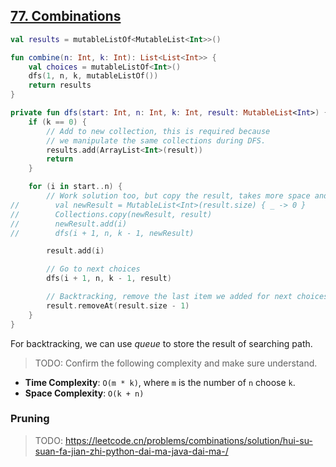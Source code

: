 ## [77. Combinations](https://leetcode.com/problems/combinations/)

```kotlin
val results = mutableListOf<MutableList<Int>>()

fun combine(n: Int, k: Int): List<List<Int>> {
    val choices = mutableListOf<Int>()
    dfs(1, n, k, mutableListOf())
    return results
}

private fun dfs(start: Int, n: Int, k: Int, result: MutableList<Int>) {
    if (k == 0) {
        // Add to new collection, this is required because
        // we manipulate the same collections during DFS.
        results.add(ArrayList<Int>(result))
        return
    }

    for (i in start..n) {
        // Work solution too, but copy the result, takes more space and time.
//        val newResult = MutableList<Int>(result.size) { _ -> 0 }
//        Collections.copy(newResult, result)
//        newResult.add(i)
//        dfs(i + 1, n, k - 1, newResult)

        result.add(i)

        // Go to next choices
        dfs(i + 1, n, k - 1, result)

        // Backtracking, remove the last item we added for next choices to rollback to previous state.
        result.removeAt(result.size - 1)
    }
}
```

For backtracking, we can use *queue* to store the result of searching path.

> TODO: Confirm the following complexity and make sure understand.
* **Time Complexity**: `O(m * k)`, where `m` is the number of `n` choose `k`.
* **Space Complexity**: `O(k + n)`

### Pruning
> TODO: https://leetcode.cn/problems/combinations/solution/hui-su-suan-fa-jian-zhi-python-dai-ma-java-dai-ma-/
